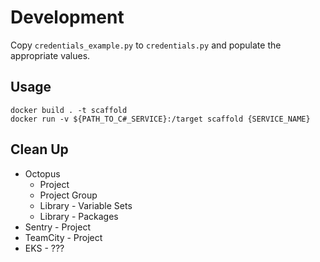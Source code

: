 # Development
Copy `credentials_example.py` to `credentials.py` and populate the appropriate values.

## Usage
```
docker build . -t scaffold
docker run -v ${PATH_TO_C#_SERVICE}:/target scaffold {SERVICE_NAME}
```

## Clean Up
* Octopus
    * Project
    * Project Group
    * Library - Variable Sets
    * Library - Packages
* Sentry - Project
* TeamCity - Project
* EKS - ???
